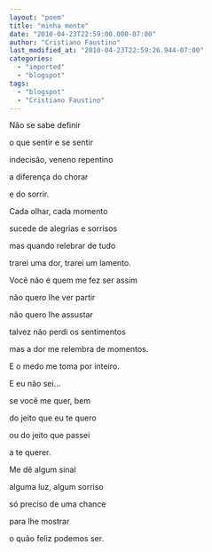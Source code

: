 ```yaml
---
layout: "poem"
title: "minha mente"
date: "2010-04-23T22:59:00.000-07:00"
author: "Cristiano Faustino"
last_modified_at: "2010-04-23T22:59:26.944-07:00"
categories:
  - "imported"
  - "blogspot"
tags:
  - "blogspot"
  - "Cristiano Faustino"
---
```


Não se sabe definir

o que sentir e se sentir

indecisão, veneno repentino

a diferença do chorar

e do sorrir.

Cada olhar, cada momento

sucede de alegrias e sorrisos

mas quando relebrar de tudo

trarei uma dor, trarei um lamento.

Você não é quem me fez ser assim

não quero lhe ver partir

não quero lhe assustar

talvez não perdi os sentimentos

mas a dor me relembra de momentos.

E o medo me toma por inteiro.

E eu não sei...

se você me quer, bem

do jeito que eu te quero

ou do jeito que passei 

a te querer.

Me dê algum sinal

alguma luz, algum sorriso

só preciso de uma chance

para lhe mostrar

o quão feliz podemos ser.
